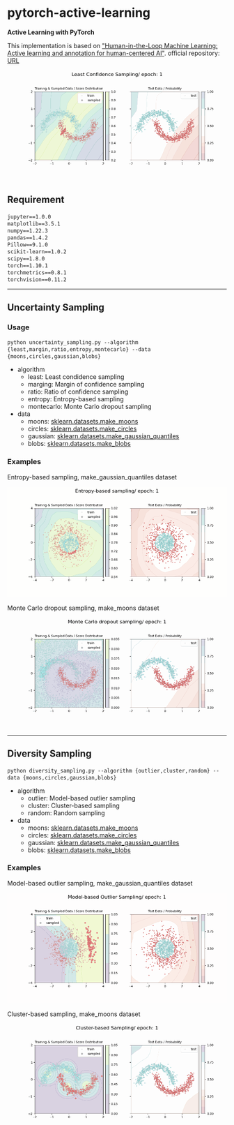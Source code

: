 # pytorch-active-learning

**Active Learning with PyTorch**

This implementation is based on ["Human-in-the-Loop Machine Learning: Active learning and annotation for human-centered AI"](https://www.manning.com/books/human-in-the-loop-machine-learning). official repository: [URL](https://github.com/rmunro/pytorch_active_learning)

![](./results/moons/least/moons_least.gif)

## Requirement

```
jupyter==1.0.0
matplotlib==3.5.1
numpy==1.22.3
pandas==1.4.2
Pillow==9.1.0
scikit-learn==1.0.2
scipy==1.8.0
torch==1.10.1
torchmetrics==0.8.1
torchvision==0.11.2
```

---

## Uncertainty Sampling

### Usage

```
python uncertainty_sampling.py --algorithm {least,margin,ratio,entropy,montecarlo} --data {moons,circles,gaussian,blobs}
```

- algorithm
  - least: Least condidence sampling
  - marging: Margin of confidence sampling
  - ratio: Ratio of confidence sampling
  - entropy: Entropy-based sampling
  - montecarlo: Monte Carlo dropout sampling
- data
  - moons: [sklearn.datasets.make_moons](https://scikit-learn.org/stable/modules/generated/sklearn.datasets.make_moons.html)
  - circles: [sklearn.datasets.make_circles](https://scikit-learn.org/stable/modules/generated/sklearn.datasets.make_circles.html)
  - gaussian: [sklearn.datasets.make_gaussian_quantiles](https://scikit-learn.org/stable/modules/generated/sklearn.datasets.make_gaussian_quantiles.html)
  - blobs: [sklearn.datasets.make_blobs](https://scikit-learn.org/stable/modules/generated/sklearn.datasets.make_blobs.html)

### Examples

Entropy-based sampling, make_gaussian_quantiles dataset

![](./results/gaussian/entropy/gaussian_entropy.gif)

Monte Carlo dropout sampling, make_moons dataset

![](./results/moons/montecarlo/moons_montecarlo.gif)

---

## Diversity Sampling

```
python diversity_sampling.py --algorithm {outlier,cluster,random} --data {moons,circles,gaussian,blobs}
```

- algorithm
  - outlier: Model-based outlier sampling
  - cluster: Cluster-based sampling
  - random: Random sampling
- data
  - moons: [sklearn.datasets.make_moons](https://scikit-learn.org/stable/modules/generated/sklearn.datasets.make_moons.html)
  - circles: [sklearn.datasets.make_circles](https://scikit-learn.org/stable/modules/generated/sklearn.datasets.make_circles.html)
  - gaussian: [sklearn.datasets.make_gaussian_quantiles](https://scikit-learn.org/stable/modules/generated/sklearn.datasets.make_gaussian_quantiles.html)
  - blobs: [sklearn.datasets.make_blobs](https://scikit-learn.org/stable/modules/generated/sklearn.datasets.make_blobs.html)

### Examples

Model-based outlier sampling, make_gaussian_quantiles dataset

![](./results/gaussian/outlier/gaussian_outlier.gif)

Cluster-based sampling, make_moons dataset

![](./results/moons/cluster/moons_cluster.gif)